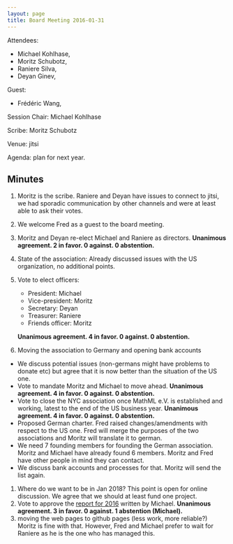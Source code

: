 ```yaml
---
layout: page
title: Board Meeting 2016-01-31
---
```


Attendees:

-   Michael Kohlhase,
-   Moritz Schubotz,
-   Raniere Silva,
-   Deyan Ginev,

Guest:

-   Frédéric Wang,
  
Session Chair: Michael Kohlhase

Scribe: Moritz Schubotz
  
Venue: jitsi

Agenda: plan for next year.

## Minutes

1. Moritz is the scribe. Raniere and Deyan have issues to connect to jitsi,
  we had sporadic communication by other channels and were at least able to ask
  their votes.
1. We welcome Fred as a guest to the board meeting. 
1. Moritz and Deyan re-elect Michael and Raniere as directors.
   **Unanimous agreement. 2 in favor. 0 against. 0 abstention.**
1. State of the association:
   Already discussed issues with the US organization, no
   additional points.
1. Vote to elect officers:
   * President: Michael
   * Vice-president: Moritz
   * Secretary: Deyan
   * Treasurer: Raniere
   * Friends officer: Moritz

   **Unanimous agreement. 4 in favor. 0 against. 0 abstention.**
1. Moving the association to Germany and opening bank accounts
  * We discuss potential issues (non-germans might have problems to donate
    etc) but agree that it is now better than the situation of the US one.
  * Vote to mandate Moritz and Michael to move ahead.
    **Unanimous agreement. 4 in favor. 0 against. 0 abstention.**
  * Vote to close the NYC association once MathML e.V. is established and working, latest to the end of the US business year. **Unanimous agreement. 4 in favor. 0 against. 0 abstention.**
  * Proposed German charter. Fred raised changes/amendments with respect to
  the US one.
   Fred will merge the purposes of the two associations and Moritz will
    translate it to german.
  * We need 7 founding members for founding the German association.
   Moritz and Michael have already found 6 members. Moritz and Fred have other
  people in mind they can contact.
  * We discuss bank accounts and processes for that.
  Moritz will send the list again.
1. Where do we want to be in Jan 2018?
   This point is open for online discussion. We agree that we should at least
  fund one project.
1. Vote to approve the [report for 2016](http://mathml-association.org/reports/2016.html) written by Michael.
   **Unanimous agreement. 3 in favor. 0 against. 1 abstention (Michael).**
1. moving the web pages to github pages (less work, more reliable?)
   Moritz is fine with that. However, Fred and Michael prefer to wait for
   Raniere as he is the one who has managed this.
